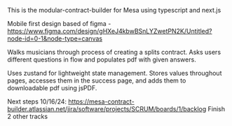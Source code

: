This is the modular-contract-builder for Mesa using typescript and next.js

Mobile first design based of figma - https://www.figma.com/design/gHXeJ4kbwBSnLYZwetPN2K/Untitled?node-id=0-1&node-type=canvas

Walks musicians through process of creating a splits contract. Asks users different questions in flow and populates pdf with given answers.

Uses zustand for lightweight state management. Stores values throughout pages, accesses them in the success page, and adds them to downloadable pdf using jsPDF.

Next steps 10/16/24: https://mesa-contract-builder.atlassian.net/jira/software/projects/SCRUM/boards/1/backlog
Finish 2 other tracks